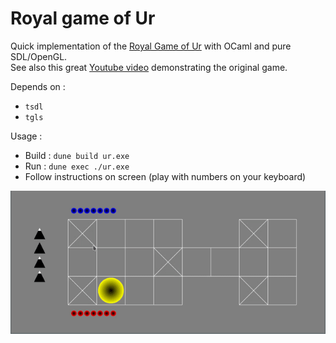 # Royal game of Ur

Quick implementation of the [Royal Game of Ur](https://en.wikipedia.org/wiki/Royal_Game_of_Ur) with OCaml and pure SDL/OpenGL.  
See also this great [Youtube video](https://www.youtube.com/watch?v=WZskjLq040I) demonstrating the original game.

Depends on :
- `tsdl`
- `tgls`

Usage :

- Build : `dune build ur.exe`
- Run : `dune exec ./ur.exe`
- Follow instructions on screen (play with numbers on your keyboard)

![animated demonstration](screen.gif)

